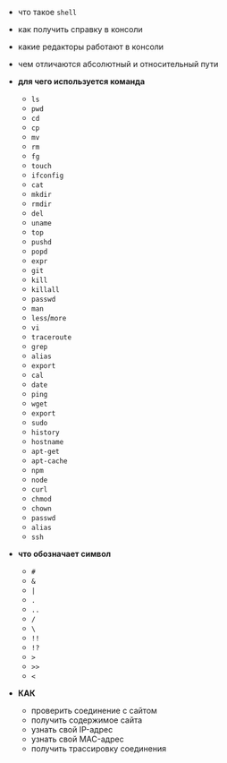  - что такое `shell`
 - как получить справку в консоли
 - какие редакторы работают в консоли
 - чем отличаются абсолютный и относительный пути
 
 - **для чего используется команда**
   - `ls`
   - `pwd`
   - `cd`
   - `cp`
   - `mv`
   - `rm`
   - `fg`
   - `touch`
   - `ifconfig`
   - `cat`
   - `mkdir`
   - `rmdir`
   - `del`
   - `uname`
   - `top`
   - `pushd`
   - `popd`
   - `expr`
   - `git`
   - `kill`
   - `killall`
   - `passwd`
   - `man`
   - `less`/`more`
   - `vi`
   - `traceroute`
   - `grep`
   - `alias`
   - `export`
   - `cal`
   - `date`
   - `ping`
   - `wget`
   - `export`
   - `sudo`
   - `history`
   - `hostname`
   - `apt-get`
   - `apt-cache`
   - `npm`
   - `node`
   - `curl`
   - `chmod`
   - `chown`
   - `passwd`
   - `alias`
   - `ssh`
 
 - **что обозначает символ**
   - `#`
   - `&`
   - `|`
   - `.`
   - `..`
   - `/`
   - `\`
   - `!!`
   - `!?`
   - `>`
   - `>>`
   - `<`
   
 - **КАК**
   - проверить соединение с сайтом
   - получить содержимое сайта
   - узнать свой IP-адрес
   - узнать свой MAC-адрес
   - получить трассировку соединения

